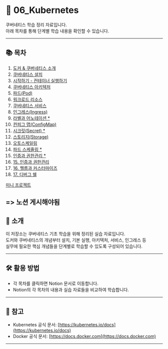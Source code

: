 # 🚀 06_Kubernetes

쿠버네티스 학습 정리 자료입니다.  
아래 목차를 통해 단계별 학습 내용을 확인할 수 있습니다.

---

## 📚 목차

1. [도커 & 쿠버네티스 소개](https://www.notion.so/1-2731400eefa5802b84c6d16aff216525?pvs=21)  
2. [쿠버네티스 설치](https://www.notion.so/2-2731400eefa580f9a430ce1eae2e0aa2?pvs=21)  
3. [시작하기 - 컨테이너 실행하기](https://www.notion.so/3-2761400eefa580139f18dbab34b57729?pvs=21)  
4. [쿠버네티스 아키텍처](https://www.notion.so/4-2771400eefa580e08544cd37bdae99da?pvs=21)  
5. [파드(Pod)](https://www.notion.so/5-Pod-2771400eefa580dfb08cce4e4828fa5b?pvs=21)  
6. [워크로드 리소스](https://www.notion.so/6-2791400eefa580769e58dfca96cbe051?pvs=21)  
7. [쿠버네티스 서비스](https://www.notion.so/7-27a1400eefa580dea62cf82ee0a98ae5?pvs=21)  
8. [인그레스(Ingress)](https://www.notion.so/8-27d1400eefa5807e9eb2c27b77ba81ba?pvs=21)  
9. [라벨과 어노테이션 *](https://www.notion.so/9-27e1400eefa58050bea1f9b3ff32b9c8?pvs=21)  
10. [컨피그 맵(ConfigMap)](https://www.notion.so/10-ConfigMap-27f1400eefa580a8b8d4fb38b9e75369?pvs=21)  
11. [시크릿(Secret) *](https://www.notion.so/11-Secret-2801400eefa5804c95d0e7eff4f8ee33?pvs=21)
12. [스토리지(Storage)](https://www.notion.so/12-Storage-2801400eefa5805685c3ce35bc5a1f3b?pvs=21)
13. [오토스케일링](https://www.notion.so/13-28b1400eefa5801a859fe1e62b14c4d2?pvs=21)
14. [파드 스케줄링 *](https://www.notion.so/14-28b1400eefa580948783d6aa34c33296?pvs=21)
15. [인증과 권한관리 *](https://www.notion.so/15-28c1400eefa5808c8ff1e3b6ba378c44?pvs=21)
15. [15. 인증과 권한관리](https://www.notion.so/15-28c1400eefa5808c8ff1e3b6ba378c44?pvs=21)
16. [16. 헬름과 커스터마이즈](https://www.notion.so/16-28d1400eefa580f4b623d62590326e83?pvs=21)
17. [17. 디버그 쉘](https://www.notion.so/17-28e1400eefa58052afa3e112816f3d3f?pvs=21)

[미니 프로젝트](https://www.notion.so/28e1400eefa58082bfdbd6d7976164df?pvs=21)

=> 노션 게시해야됨
---

## 📖 소개

이 저장소는 쿠버네티스 기초 학습을 위해 정리된 실습 자료입니다.  
도커와 쿠버네티스의 개념부터 설치, 기본 실행, 아키텍처, 서비스, 인그레스 등  
실무에 필요한 핵심 개념들을 단계별로 학습할 수 있도록 구성되어 있습니다.

---

## 🛠️ 활용 방법

- 각 목차를 클릭하면 Notion 문서로 이동합니다.
- Notion의 각 목차의 내용과 실습 자료들을 비교하여 학습합니다.

---

## 📌 참고

- Kubernetes 공식 문서: [https://kubernetes.io/docs](https://kubernetes.io/docs)  
- Docker 공식 문서: [https://docs.docker.com](https://docs.docker.com)  

---

<title> * : 수정 중!
